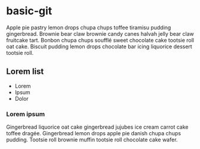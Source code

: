 # basic-git

Apple pie pastry lemon drops chupa chups toffee tiramisu pudding gingerbread. Brownie bear claw brownie candy canes halvah jelly bear claw fruitcake tart. Bonbon chupa chups soufflé sweet chocolate cake tootsie roll oat cake. Biscuit pudding lemon drops chocolate bar icing liquorice dessert tootsie roll.

## Lorem list

- Lorem
- Ipsum
- Dolor

### Lorem ipsum

Gingerbread liquorice oat cake gingerbread jujubes ice cream carrot cake toffee dragée. Gingerbread lemon drops apple pie danish chupa chups pudding. Tootsie roll brownie muffin tootsie roll chocolate cake wafer. 